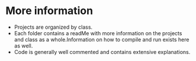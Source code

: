 # More information

- Projects are organized by class.
- Each folder contains a readMe with more information on the projects and class as a whole.Information on how to compile and run exists here as well. 
- Code is generally well commented and contains extensive explanations.
